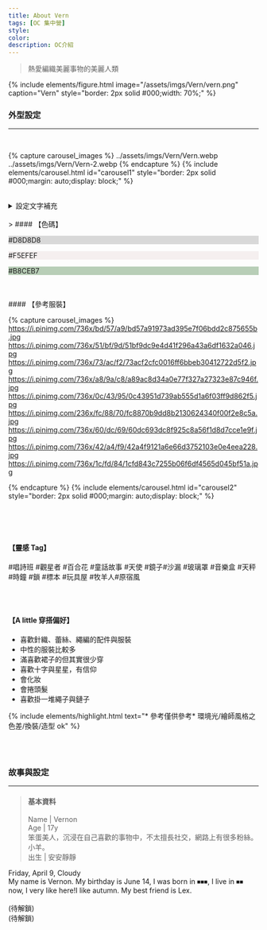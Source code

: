```yaml
---
title: About Vern
tags: [OC 集中營]
style:
color:
description: OC介紹
---
```


> 熱愛編織美麗事物的美麗人類

{% include elements/figure.html image="/assets/imgs/Vern/vern.png" caption="Vern" style="border: 2px solid #000;width: 70%;" %}

### 外型設定

---

<br>

{% capture carousel_images %}
../assets/imgs/Vern/Vern.webp
../assets/imgs/Vern/Vern-2.webp
{% endcapture %}
{% include elements/carousel.html id="carousel1" style="border: 2px solid #000;margin: auto;display: block;" %}
<br>
<br>

<details>
  <summary>設定文字補充</summary>
<br>
- 眉毛短短的<br>
- 單眼皮<br>
- 左眼底下有兩顆痣<br>
- 右眼眼尾有一顆痣<br>
- 身上還有很多痣和胎記(參考)<br>
  <br>
- 偶爾會換髮型但最常綁的髮型是辮子/髻<br>
- 如果你覺得他頭髮捲捲的，那他應該是有燙過<br>
- 髮量不是很多的類型<br>
- 長髮及腰有一點自然捲<br>
  <br>
- 皮膚白<br>
- 眼睛黑灰 *異色可以畫金色<br>
- 髮色是很白的粉<br>
- 私心很喜歡復古風/繽紛玩具<br>
- 喜歡粉藍色<br>
- 一點無口屬性<br>
- 笑的時候會出現酒窩和臥蠶<br>
- 萌萌的<br>
- 笨笨的<br>
- 小可愛!!!<br>
<br>
</details>
<br>
> #### 【色碼】

<p style="background-color: #D8D8D8;"> #D8D8D8</p>
<p style="background-color: #F5EFEF;"> #F5EFEF</p>
<p style="background-color: #B8CEB7;"> #B8CEB7</p>

<br>
<br>
#### 【參考服裝】

<br>

{% capture carousel_images %}
https://i.pinimg.com/736x/bd/57/a9/bd57a91973ad395e7f06bdd2c875655b.jpg
https://i.pinimg.com/736x/51/bf/9d/51bf9dc9e4d41f296a43a6df1632a046.jpg
https://i.pinimg.com/736x/73/ac/f2/73acf2cfc0016ff6bbeb30412722d5f2.jpg
https://i.pinimg.com/736x/a8/9a/c8/a89ac8d34a0e77f327a27323e87c946f.jpg
https://i.pinimg.com/736x/0c/43/95/0c43951d739ab555d1a6f03ff9d862f5.jpg
https://i.pinimg.com/236x/fc/88/70/fc8870b9dd8b2130624340f00f2e8c5a.jpg
https://i.pinimg.com/736x/60/dc/69/60dc693dc8f925c8a56f1d8d7cce1e9f.jpg
https://i.pinimg.com/736x/42/a4/f9/42a4f9121a6e66d3752103e0e4eea228.jpg
https://i.pinimg.com/736x/1c/fd/84/1cfd843c7255b06f6df4565d045bf51a.jpg

{% endcapture %}
{% include elements/carousel.html id="carousel2" style="border: 2px solid #000;margin: auto;display: block;" %}

<br>
<br>
<br>

#### 【靈感 Tag】

#唱詩班 #觀星者 #百合花 #童話故事 #天使 #鏡子#沙漏 #玻璃罩 #音樂盒 #天秤 #時鐘 #鎖 #標本 #玩具屋 #牧羊人#原宿風

<br>
<br>

#### 【A little 穿搭偏好】

- 喜歡針織、蕾絲、繩編的配件與服裝
- 中性的服裝比較多
- 滿喜歡裙子的但其實很少穿
- 喜歡十字與星星，有信仰
- 會化妝
- 會捲頭髮
- 喜歡掛一堆繩子與鏈子

{% include elements/highlight.html text="* 參考僅供參考* 環境光/繪師風格之色差/換裝/造型 ok" %}

<br>
<br>

### 故事與設定

---

> #### 基本資料
>
> Name | Vernon <br>
> Age | 17y<br>
> 笨蛋美人，沉浸在自己喜歡的事物中，不太擅長社交，網路上有很多粉絲。小羊。<br>
> 出生 | 安安靜靜<br>

Friday, April 9, Cloudy<br>
My name is Vernon. My birthday is June 14, I was born in ⏹︎⏹︎⏹︎, I live in ⏹︎⏹︎ now, I very like here!I like autumn. My best friend is Lex.
<br>
<br>
(待解鎖)<br>
(待解鎖)
